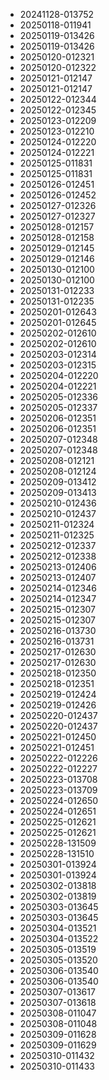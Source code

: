 * 20241128-013752
* 20250118-011941
* 20250119-013426
* 20250119-013426
* 20250120-012321
* 20250120-012322
* 20250121-012147
* 20250121-012147
* 20250122-012344
* 20250122-012345
* 20250123-012209
* 20250123-012210
* 20250124-012220
* 20250124-012221
* 20250125-011831
* 20250125-011831
* 20250126-012451
* 20250126-012452
* 20250127-012326
* 20250127-012327
* 20250128-012157
* 20250128-012158
* 20250129-012145
* 20250129-012146
* 20250130-012100
* 20250130-012100
* 20250131-012233
* 20250131-012235
* 20250201-012643
* 20250201-012645
* 20250202-012610
* 20250202-012610
* 20250203-012314
* 20250203-012315
* 20250204-012220
* 20250204-012221
* 20250205-012336
* 20250205-012337
* 20250206-012351
* 20250206-012351
* 20250207-012348
* 20250207-012348
* 20250208-012121
* 20250208-012124
* 20250209-013412
* 20250209-013413
* 20250210-012436
* 20250210-012437
* 20250211-012324
* 20250211-012325
* 20250212-012337
* 20250212-012338
* 20250213-012406
* 20250213-012407
* 20250214-012346
* 20250214-012347
* 20250215-012307
* 20250215-012307
* 20250216-013730
* 20250216-013731
* 20250217-012630
* 20250217-012630
* 20250218-012350
* 20250218-012351
* 20250219-012424
* 20250219-012426
* 20250220-012437
* 20250220-012437
* 20250221-012450
* 20250221-012451
* 20250222-012226
* 20250222-012227
* 20250223-013708
* 20250223-013709
* 20250224-012650
* 20250224-012651
* 20250225-012621
* 20250225-012621
* 20250228-131509
* 20250228-131510
* 20250301-013924
* 20250301-013924
* 20250302-013818
* 20250302-013819
* 20250303-013645
* 20250303-013645
* 20250304-013521
* 20250304-013522
* 20250305-013519
* 20250305-013520
* 20250306-013540
* 20250306-013540
* 20250307-013617
* 20250307-013618
* 20250308-011047
* 20250308-011048
* 20250309-011628
* 20250309-011629
* 20250310-011432
* 20250310-011433
